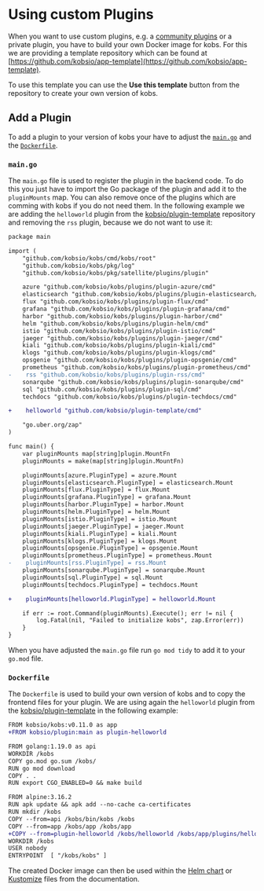 # Using custom Plugins

When you want to use custom plugins, e.g. a [community plugins](../plugins/index.md#community-plugins) or a private plugin, you have to build your own Docker image for kobs. For this we are providing a template repository which can be found at [https://github.com/kobsio/app-template](https://github.com/kobsio/app-template).

To use this template you can use the **Use this template** button from the repository to create your own version of kobs.

## Add a Plugin

To add a plugin to your version of kobs your have to adjust the [`main.go`](https://github.com/kobsio/app-template/blob/main/main.go) and the [`Dockerfile`](https://github.com/kobsio/app-template/blob/main/Dockerfile).

### `main.go`

The `main.go` file is used to register the plugin in the backend code. To do this you just have to import the Go package of the plugin and add it to the `pluginMounts` map. You can also remove once of the plugins which are comming with kobs if you do not need them. In the following example we are adding the `helloworld` plugin from the [kobsio/plugin-template](https://github.com/kobsio/plugin-template) repository and removing the `rss` plugin, because we do not want to use it:

```diff
package main

import (
    "github.com/kobsio/kobs/cmd/kobs/root"
    "github.com/kobsio/kobs/pkg/log"
    "github.com/kobsio/kobs/pkg/satellite/plugins/plugin"

    azure "github.com/kobsio/kobs/plugins/plugin-azure/cmd"
    elasticsearch "github.com/kobsio/kobs/plugins/plugin-elasticsearch/cmd"
    flux "github.com/kobsio/kobs/plugins/plugin-flux/cmd"
    grafana "github.com/kobsio/kobs/plugins/plugin-grafana/cmd"
    harbor "github.com/kobsio/kobs/plugins/plugin-harbor/cmd"
    helm "github.com/kobsio/kobs/plugins/plugin-helm/cmd"
    istio "github.com/kobsio/kobs/plugins/plugin-istio/cmd"
    jaeger "github.com/kobsio/kobs/plugins/plugin-jaeger/cmd"
    kiali "github.com/kobsio/kobs/plugins/plugin-kiali/cmd"
    klogs "github.com/kobsio/kobs/plugins/plugin-klogs/cmd"
    opsgenie "github.com/kobsio/kobs/plugins/plugin-opsgenie/cmd"
    prometheus "github.com/kobsio/kobs/plugins/plugin-prometheus/cmd"
-    rss "github.com/kobsio/kobs/plugins/plugin-rss/cmd"
    sonarqube "github.com/kobsio/kobs/plugins/plugin-sonarqube/cmd"
    sql "github.com/kobsio/kobs/plugins/plugin-sql/cmd"
    techdocs "github.com/kobsio/kobs/plugins/plugin-techdocs/cmd"

+    helloworld "github.com/kobsio/plugin-template/cmd"

    "go.uber.org/zap"
)

func main() {
    var pluginMounts map[string]plugin.MountFn
    pluginMounts = make(map[string]plugin.MountFn)

    pluginMounts[azure.PluginType] = azure.Mount
    pluginMounts[elasticsearch.PluginType] = elasticsearch.Mount
    pluginMounts[flux.PluginType] = flux.Mount
    pluginMounts[grafana.PluginType] = grafana.Mount
    pluginMounts[harbor.PluginType] = harbor.Mount
    pluginMounts[helm.PluginType] = helm.Mount
    pluginMounts[istio.PluginType] = istio.Mount
    pluginMounts[jaeger.PluginType] = jaeger.Mount
    pluginMounts[kiali.PluginType] = kiali.Mount
    pluginMounts[klogs.PluginType] = klogs.Mount
    pluginMounts[opsgenie.PluginType] = opsgenie.Mount
    pluginMounts[prometheus.PluginType] = prometheus.Mount
-    pluginMounts[rss.PluginType] = rss.Mount
    pluginMounts[sonarqube.PluginType] = sonarqube.Mount
    pluginMounts[sql.PluginType] = sql.Mount
    pluginMounts[techdocs.PluginType] = techdocs.Mount

+    pluginMounts[helloworld.PluginType] = helloworld.Mount

    if err := root.Command(pluginMounts).Execute(); err != nil {
        log.Fatal(nil, "Failed to initialize kobs", zap.Error(err))
    }
}
```

When you have adjusted the `main.go` file run `go mod tidy` to add it to your `go.mod` file.

### `Dockerfile`

The `Dockerfile` is used to build your own version of kobs and to copy the frontend files for your plugin. We are using again the `helloworld` plugin from the [kobsio/plugin-template](https://github.com/kobsio/plugin-template) in the following example:

```diff
FROM kobsio/kobs:v0.11.0 as app
+FROM kobsio/plugin:main as plugin-helloworld

FROM golang:1.19.0 as api
WORKDIR /kobs
COPY go.mod go.sum /kobs/
RUN go mod download
COPY . .
RUN export CGO_ENABLED=0 && make build

FROM alpine:3.16.2
RUN apk update && apk add --no-cache ca-certificates
RUN mkdir /kobs
COPY --from=api /kobs/bin/kobs /kobs
COPY --from=app /kobs/app /kobs/app
+COPY --from=plugin-helloworld /kobs/helloworld /kobs/app/plugins/helloworld
WORKDIR /kobs
USER nobody
ENTRYPOINT  [ "/kobs/kobs" ]
```

The created Docker image can then be used within the [Helm chart](../getting-started/installation/helm.md) or [Kustomize](../getting-started/installation/kustomize.md) files from the documentation.
